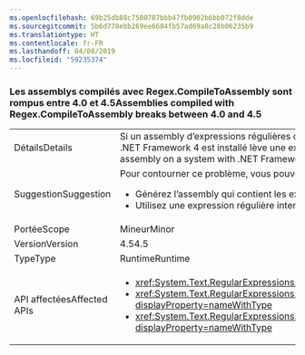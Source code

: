 ```yaml
---
ms.openlocfilehash: 69b25db88c7580787bbb47fb0902b6bb072f8dde
ms.sourcegitcommit: 5b6d778ebb269ee6684fb57ad69a8c28b06235b9
ms.translationtype: HT
ms.contentlocale: fr-FR
ms.lasthandoff: 04/08/2019
ms.locfileid: "59235374"
---
```

### <a name="assemblies-compiled-with-regexcompiletoassembly-breaks-between-40-and-45"></a><span data-ttu-id="0a53f-101">Les assemblys compilés avec Regex.CompileToAssembly sont rompus entre 4.0 et 4.5</span><span class="sxs-lookup"><span data-stu-id="0a53f-101">Assemblies compiled with Regex.CompileToAssembly breaks between 4.0 and 4.5</span></span>

|   |   |
|---|---|
|<span data-ttu-id="0a53f-102">Détails</span><span class="sxs-lookup"><span data-stu-id="0a53f-102">Details</span></span>|<span data-ttu-id="0a53f-103">Si un assembly d’expressions régulières compilées est généré avec .NET Framework 4.5 mais qu’il cible .NET Framework 4, toute tentative d’utiliser l’une des expressions régulières dans cet assembly sur un système sur lequel .NET Framework 4 est installé lève une exception.</span><span class="sxs-lookup"><span data-stu-id="0a53f-103">If an assembly of compiled regular expressions is built with the .NET Framework 4.5 but targets the .NET Framework 4, attempting to use one of the regular expressions in that assembly on a system with .NET Framework 4 installed throws an exception.</span></span>|
|<span data-ttu-id="0a53f-104">Suggestion</span><span class="sxs-lookup"><span data-stu-id="0a53f-104">Suggestion</span></span>|<span data-ttu-id="0a53f-105">Pour contourner ce problème, vous pouvez procéder de l'une des manières suivantes :</span><span class="sxs-lookup"><span data-stu-id="0a53f-105">To work around this problem, you can do either of the following:</span></span><ul><li><span data-ttu-id="0a53f-106">Générez l’assembly qui contient les expressions régulières avec .NET Framework 4.</span><span class="sxs-lookup"><span data-stu-id="0a53f-106">Build the assembly that contains the regular expressions with the .NET Framework 4.</span></span></li><li><span data-ttu-id="0a53f-107">Utilisez une expression régulière interprétée.</span><span class="sxs-lookup"><span data-stu-id="0a53f-107">Use an interpreted regular expression.</span></span></li></ul>|
|<span data-ttu-id="0a53f-108">Portée</span><span class="sxs-lookup"><span data-stu-id="0a53f-108">Scope</span></span>|<span data-ttu-id="0a53f-109">Mineur</span><span class="sxs-lookup"><span data-stu-id="0a53f-109">Minor</span></span>|
|<span data-ttu-id="0a53f-110">Version</span><span class="sxs-lookup"><span data-stu-id="0a53f-110">Version</span></span>|<span data-ttu-id="0a53f-111">4.5</span><span class="sxs-lookup"><span data-stu-id="0a53f-111">4.5</span></span>|
|<span data-ttu-id="0a53f-112">Type</span><span class="sxs-lookup"><span data-stu-id="0a53f-112">Type</span></span>|<span data-ttu-id="0a53f-113">Runtime</span><span class="sxs-lookup"><span data-stu-id="0a53f-113">Runtime</span></span>|
|<span data-ttu-id="0a53f-114">API affectées</span><span class="sxs-lookup"><span data-stu-id="0a53f-114">Affected APIs</span></span>|<ul><li><xref:System.Text.RegularExpressions.Regex.CompileToAssembly(System.Text.RegularExpressions.RegexCompilationInfo[],System.Reflection.AssemblyName)?displayProperty=nameWithType></li><li><xref:System.Text.RegularExpressions.Regex.CompileToAssembly(System.Text.RegularExpressions.RegexCompilationInfo[],System.Reflection.AssemblyName,System.Reflection.Emit.CustomAttributeBuilder[])?displayProperty=nameWithType></li><li><xref:System.Text.RegularExpressions.Regex.CompileToAssembly(System.Text.RegularExpressions.RegexCompilationInfo[],System.Reflection.AssemblyName,System.Reflection.Emit.CustomAttributeBuilder[],System.String)?displayProperty=nameWithType></li></ul>|
